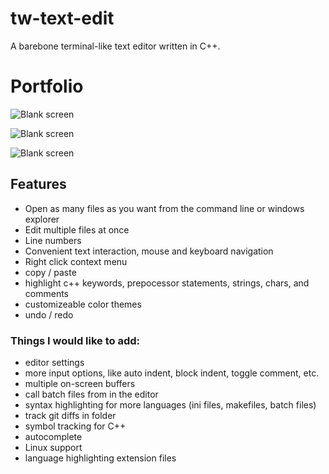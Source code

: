 # tw-text-edit
A barebone terminal-like text editor written in C++.

# Portfolio

![Blank screen](https://i.imgur.com/q6KaHSP.png)

![Blank screen](https://i.imgur.com/FhlUIUo.png)

![Blank screen](https://i.imgur.com/ftp77zq.png)

## Features
- Open as many files as you want from the command line or windows explorer
- Edit multiple files at once
- Line numbers
- Convenient text interaction, mouse and keyboard navigation
- Right click context menu
- copy / paste
- highlight c++ keywords, prepocessor statements, strings, chars, and comments
- customizeable color themes
- undo / redo

### Things I would like to add:
- editor settings
- more input options, like auto indent, block indent, toggle comment, etc.
- multiple on-screen buffers
- call batch files from in the editor
- syntax highlighting for more languages (ini files, makefiles, batch files)
- track git diffs in folder
- symbol tracking for C++
- autocomplete
- Linux support
- language highlighting extension files
